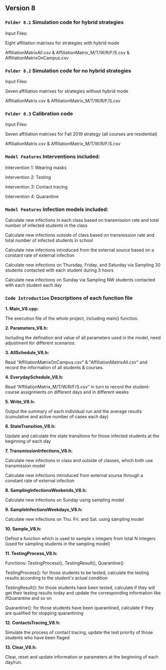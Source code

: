 ## Version 8

### `Folder 8.1` Simulation code for hybrid strategies 

Input Files:

Eight affiliation matrixes for strategies with hybrid mode

AffiliationMatrixAll.csv & AffiliationMatrix_M/T/W/R/F/S.csv & AffiliationMatrixOnCampus.csv


### `Folder 8.2` Simulation code for no hybrid strategies 

Input Files:

Seven affiliation matrixes for strategies without hybrid mode

AffiliationMatrix.csv & AffiliationMatrix_M/T/W/R/F/S.csv


### `Folder 8.3` Calibration code 

Input Files: 

Seven affiliation matrixes for Fall 2019 strategy (all courses are residential)

AffiliationMatrix.csv & AffiliationMatrix_M/T/W/R/F/S.csv


### `Model Features` Interventions included:

Intervention 1: Wearing masks

Intervention 2: Testing

Intervention 3: Contact tracing

Intervention 4: Quarantine


### `Model Features` Infection models included:

Calculate new infections in each class based on transmission rate and total number of infected students in the class

Calculate new infections outside of class based on transmission rate and total number of infected students in school

Calculate new infections introduced from the external source based on a constant rate of external infection

Calculate new infections on Thursday, Friday, and Saturday via Sampling 30 students contacted with each student during 3 hours

Calculate new infections on Sunday via Sampling NW students contacted with each student each day


### `Code Introduction` Descriptions of each function file

**1\. Main_V8.cpp:**

The execution file of the whole project, including main() function.

**2\. Parameters_V8.h:**

Including the defination and value of all parameters used in the model, need adjustment for different scenarios.

**3\. AllSchedule_V8.h:**

Read "AffiliationMatrixOnCampus.csv" &  "AffiliationMatrixAll.csv" and record the information of all students & courses.

**4\. EverydaySchedule_V8.h:**

Read “AffiliationMatrix_M/T/W/R/F/S.csv” in turn to record the student-course assignments on different days and in different weeks

**5\. Write_V8.h:**

Output the summary of each individual run and the average results (cumulative and active number of cases each day)

**6\. StateTransition_V8.h:**

Update and calculate the state transitions for those infected students at the beginning of each day

**7\. TransmissionInfections_V8.h:**

Calculate new infections in class and outside of classes, which both use transmission model

Calculate new infections introduced from external sourse through a constant rate of external infection

**8\. SamplingInfectionsWeekends_V8.h:**

Calculate new infections on Sunday using sampling model

**9\. SampleInfectionsWeekdays_V8.h:**

Calculate new infections on Thu. Fri. and Sat. using sampling model

**10\. Sample_V8.h:**

Defind a function which is used to sample x integers from total N integers (used for sampling students in the sampling model)

**11\. TestingProcess_V8.h:**

Functions: TestingProcess(), TestingResult(), Quarantine()

TestingProcess(): for those students to be tested, calculate the testing results according to the student's actual condition

TestingResult(): for those students have been tested, calculate if they will get their testing results today and update the corresponding information like ifQuarantine and so on

Quarantine(): for those students have been quarantined, calculate if they are qualified for stopping quarantining

**12\. ContactsTracing_V8.h:**

Simulate the process of contact tracing, update the test priority of those students who have been flaged

**13\. Clear_V8.h:**

Clear, reset and update information or parameters at the beginning of each day/run.

